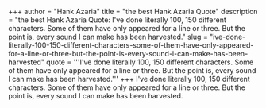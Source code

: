 +++
author = "Hank Azaria"
title = "the best Hank Azaria Quote"
description = "the best Hank Azaria Quote: I've done literally 100, 150 different characters. Some of them have only appeared for a line or three. But the point is, every sound I can make has been harvested."
slug = "ive-done-literally-100-150-different-characters-some-of-them-have-only-appeared-for-a-line-or-three-but-the-point-is-every-sound-i-can-make-has-been-harvested"
quote = '''I've done literally 100, 150 different characters. Some of them have only appeared for a line or three. But the point is, every sound I can make has been harvested.'''
+++
I've done literally 100, 150 different characters. Some of them have only appeared for a line or three. But the point is, every sound I can make has been harvested.
